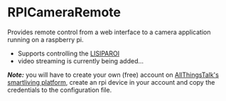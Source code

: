 # RPICameraRemote
Provides remote control from a web interface to a camera application running on a raspberry pi. 
 - Supports controlling the [LISIPAROI](http://www.lisiparoi.com/)
 - video streaming is currently being added...

***Note:*** you will have to create your own (free) account on [AllThingsTalk's smartliving platform](http://beta.smartliving.io), create an rpi device in your account and copy the credentials to the configuration file.
